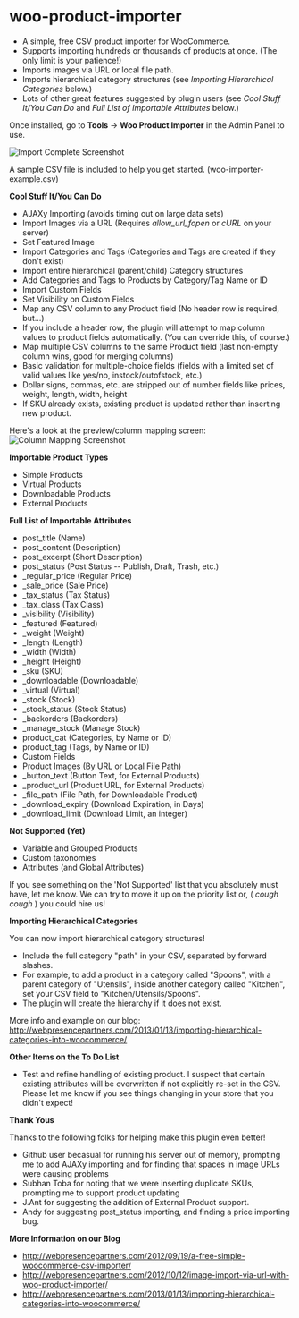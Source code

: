 woo-product-importer
====================

- A simple, free CSV product importer for WooCommerce.
- Supports importing hundreds or thousands of products at once. (The only limit is your patience!)
- Imports images via URL or local file path.
- Imports hierarchical category structures (see *Importing Hierarchical Categories* below.)
- Lots of other great features suggested by plugin users (see *Cool Stuff It/You Can Do* and *Full List of Importable Attributes* below.)

Once installed, go to **Tools** &rarr; **Woo Product Importer** in the Admin Panel to use.

![Import Complete Screenshot](http://webpresencepartners.com/wp-content/uploads/2012/10/complete1.png)

A sample CSV file is included to help you get started. (woo-importer-example.csv)

**Cool Stuff It/You Can Do**
- AJAXy Importing (avoids timing out on large data sets)
- Import Images via a URL (Requires *allow_url_fopen* or *cURL* on your server)
- Set Featured Image
- Import Categories and Tags (Categories and Tags are created if they don't exist)
- Import entire hierarchical (parent/child) Category structures
- Add Categories and Tags to Products by Category/Tag Name or ID
- Import Custom Fields
- Set Visibility on Custom Fields
- Map any CSV column to any Product field (No header row is required, but...)
- If you include a header row, the plugin will attempt to map column values to product fields automatically. (You can override this, of course.)
- Map multiple CSV columns to the same Product field (last non-empty column wins, good for merging columns)
- Basic validation for multiple-choice fields (fields with a limited set of valid values like yes/no, instock/outofstock, etc.)
- Dollar signs, commas, etc. are stripped out of number fields like prices, weight, length, width, height
- If SKU already exists, existing product is updated rather than inserting new product.

Here's a look at the preview/column mapping screen:
![Column Mapping Screenshot](http://webpresencepartners.com/wp-content/uploads/2012/10/preview.png)

**Importable Product Types**
- Simple Products
- Virtual Products
- Downloadable Products
- External Products

**Full List of Importable Attributes**
- post_title (Name)
- post_content (Description)
- post_excerpt (Short Description)
- post_status (Post Status -- Publish, Draft, Trash, etc.)
- _regular_price (Regular Price)
- _sale_price (Sale Price)
- _tax_status (Tax Status)
- _tax_class (Tax Class)
- _visibility (Visibility)
- _featured (Featured)
- _weight (Weight)
- _length (Length)
- _width (Width)
- _height (Height)
- _sku (SKU)
- _downloadable (Downloadable)
- _virtual (Virtual)
- _stock (Stock)
- _stock_status (Stock Status)
- _backorders (Backorders)
- _manage_stock (Manage Stock)
- product_cat (Categories, by Name or ID)
- product_tag (Tags, by Name or ID)
- Custom Fields
- Product Images (By URL or Local File Path)
- _button_text (Button Text, for External Products)
- _product_url (Product URL, for External Products)
- _file_path (File Path, for Downloadable Product)
- _download_expiry (Download Expiration, in Days)
- _download_limit (Download Limit, an integer)

**Not Supported (Yet)**
- Variable and Grouped Products
- Custom taxonomies
- Attributes (and Global Attributes)

If you see something on the 'Not Supported' list that you absolutely must have, let me know. We can try to move it up on the priority list or, ( *cough* *cough* ) you could hire us!

**Importing Hierarchical Categories**

You can now import hierarchical category structures!

- Include the full category "path" in your CSV, separated by forward slashes.
- For example, to add a product in a category called "Spoons", with a parent category of "Utensils", inside another category called "Kitchen", set your CSV field to "Kitchen/Utensils/Spoons".
- The plugin will create the hierarchy if it does not exist.

More info and example on our blog: http://webpresencepartners.com/2013/01/13/importing-hierarchical-categories-into-woocommerce/

**Other Items on the To Do List**
- Test and refine handling of existing product. I suspect that certain existing attributes will be overwritten if not explicitly re-set in the CSV. Please let me know if you see things changing in your store that you didn't expect!

**Thank Yous**

Thanks to the following folks for helping make this plugin even better!

- Github user becasual for running his server out of memory, prompting me to add AJAXy importing and for finding that spaces in image URLs were causing problems
- Subhan Toba for noting that we were inserting duplicate SKUs, prompting me to support product updating
- J.Ant for suggesting the addition of External Product support.
- Andy for suggesting post_status importing, and finding a price importing bug.

**More Information on our Blog**

- http://webpresencepartners.com/2012/09/19/a-free-simple-woocommerce-csv-importer/
- http://webpresencepartners.com/2012/10/12/image-import-via-url-with-woo-product-importer/
- http://webpresencepartners.com/2013/01/13/importing-hierarchical-categories-into-woocommerce/
